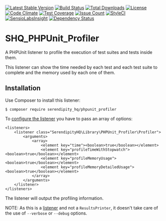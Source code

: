 [![Latest Stable Version](https://poser.pugx.org/serendipity_hq/phpunit_profiler/v/stable)](https://packagist.org/packages/serendipity_hq/phpunit_profiler)
[![Build Status](https://travis-ci.org/SerendipityHQ/SHQ_PHPUnit_Profiler.svg?branch=master)](https://travis-ci.org/SerendipityHQ/SHQ_PHPUnit_Profiler)
[![Total Downloads](https://poser.pugx.org/serendipity_hq/phpunit_profiler/downloads)](https://packagist.org/packages/serendipity_hq/phpunit_profiler)
[![License](https://poser.pugx.org/serendipity_hq/phpunit_profiler/license)](https://packagist.org/packages/serendipity_hq/phpunit_profiler)
[![Code Climate](https://codeclimate.com/github/SerendipityHQ/SHQ_PHPUnit_Profiler/badges/gpa.svg)](https://codeclimate.com/github/SerendipityHQ/SHQ_PHPUnit_Profiler)
[![Test Coverage](https://codeclimate.com/github/SerendipityHQ/SHQ_PHPUnit_Profiler/badges/coverage.svg)](https://codeclimate.com/github/SerendipityHQ/SHQ_PHPUnit_Profiler/coverage)
[![Issue Count](https://codeclimate.com/github/SerendipityHQ/SHQ_PHPUnit_Profiler/badges/issue_count.svg)](https://codeclimate.com/github/SerendipityHQ/SHQ_PHPUnit_Profiler)
[![StyleCI](https://styleci.io/repos/49488856/shield)](https://styleci.io/repos/49488856)
[![SensioLabsInsight](https://insight.sensiolabs.com/projects/0ad683e4-b29b-4d8b-b968-cfb61e6117e3/mini.png)](https://insight.sensiolabs.com/projects/0ad683e4-b29b-4d8b-b968-cfb61e6117e3)
[![Dependency Status](https://www.versioneye.com/user/projects/56ae2a7d7e03c7003db69697/badge.svg?style=flat)](https://www.versioneye.com/user/projects/56ae2a7d7e03c7003db69697)

# SHQ_PHPUnit_Profiler

A PHPUnit listener to profile the execution of test suites and tests inside them.

This listener can show the time needed by each test and each test suite to complete and the memory used by each one of them.

## Installation

Use Composer to install this listener:

    $ composer require serendipity_hq/phpunit_profiler
     
To [configure the listener](https://phpunit.de/manual/current/en/appendixes.configuration.html#appendixes.configuration.test-listeners) you have to pass an array of options:

    <listeners>
        <listener class="SerendipityHQ\Library\PHPUnit_Profiler\Profiler">
            <arguments>
                <array>
                    <element key="time"><boolean>true</boolean></element>
                    <element key="profileTimeWithStopwatch"><boolean>true</boolean></element>
                    <element key="profileMemoryUsage"><boolean>true</boolean></element>
                    <element key="profileMemoryDetailedUsage"><boolean>true</boolean></element>
                </array>
            </arguments>
        </listener>
    </listeners>

The listener will output the profiling information.

NOTE: As this is a [listener](https://phpunit.de/manual/current/en/extending-phpunit.html#extending-phpunit.PHPUnit_Framework_TestListener) and not a `ResultsPrinter`, it doesn't take care of the use of `--verbose` or `--debug` options.

